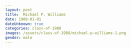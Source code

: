 ```yaml
---
layout: post
title:  Michael P. Williams
date: 1900-01-01
dateUnknown: true
categories: class-of-1988
images: /assets/class-of-1988/michael-p-williams-1.png
gender: male
---
```



